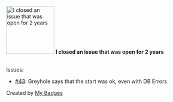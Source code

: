 <img src="https://github.com/my-badges/my-badges/blob/master/src/all-badges/old-issue/old-issue-2.png?raw=true" alt="I closed an issue that was open for 2 years" title="I closed an issue that was open for 2 years" width="128">
<strong>I closed an issue that was open for 2 years</strong>
<br><br>

Issues:

- <a href="https://github.com/gboudreau/Greyhole/issues/43">#43</a>: Greyhole says that the start was ok, even with DB Errors


Created by <a href="https://github.com/my-badges/my-badges">My Badges</a>
